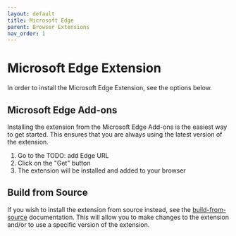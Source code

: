 ```yaml
---
layout: default
title: Microsoft Edge
parent: Browser Extensions
nav_order: 1
---
```


# Microsoft Edge Extension
In order to install the Microsoft Edge Extension, see the options below.

## Microsoft Edge Add-ons
Installing the extension from the Microsoft Edge Add-ons is the easiest way to get started. This ensures that you are always using the latest version of the extension.

1. Go to the TODO: add Edge URL
2. Click on the "Get" button
3. The extension will be installed and added to your browser

## Build from Source
If you wish to install the extension from source instead, see the [build-from-source](build-from-source.md) documentation. This will allow you to make changes to the extension and/or to use a specific version of the extension.